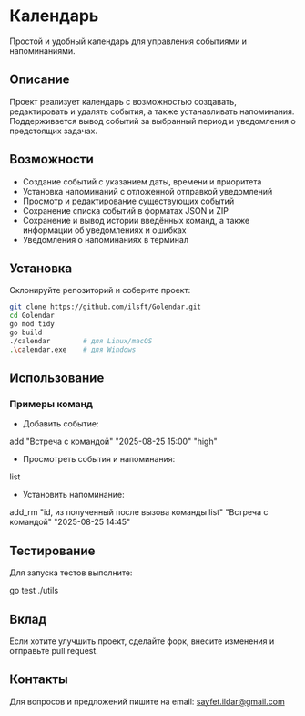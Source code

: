 # Календарь

Простой и удобный календарь для управления событиями и напоминаниями.

## Описание

Проект реализует календарь с возможностью создавать, редактировать и удалять события, а также устанавливать напоминания. Поддерживается вывод событий за выбранный период и уведомления о предстоящих задачах.

## Возможности

- Создание событий с указанием даты, времени и приоритета  
- Установка напоминаний с отложенной отправкой уведомлений  
- Просмотр и редактирование существующих событий  
- Сохранение списка событий в форматах JSON и ZIP  
- Сохранение и вывод истории введённых команд, а также информации об уведомлениях и ошибках  
- Уведомления о напоминаниях в терминал  

## Установка

Склонируйте репозиторий и соберите проект:

```bash
git clone https://github.com/ilsft/Golendar.git
cd Golendar
go mod tidy
go build 
./calendar        # для Linux/macOS
.\calendar.exe    # для Windows
```


## Использование

### Примеры команд

- Добавить событие:

add "Встреча с командой" "2025-08-25 15:00" "high"



- Просмотреть события и напоминания:

list



- Установить напоминание:

add_rm "id, из полученный после вызова команды list" "Встреча с командой" "2025-08-25 14:45"


## Тестирование

Для запуска тестов выполните:

go test ./utils

## Вклад

Если хотите улучшить проект, сделайте форк, внесите изменения и отправьте pull request.

## Контакты

Для вопросов и предложений пишите на email: sayfet.ildar@gmail.com
